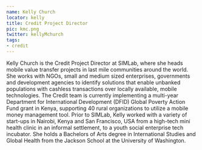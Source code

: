 ```yaml
---
name: Kelly Church
locator: kelly
title: Credit Project Director
pic: kmc.png
twitter: kellyMchurch
tags: 
- credit 
---
```

Kelly Church is the Credit Project Director at SIMLab, where she heads mobile value transfer projects in last mile communities around the world. She works with NGOs, small and medium sized enterprises, governments and development agencies to identify solutions that enable unbanked populations with cashless transactions over locally available, mobile technologies. The Credit team is currently implementing a multi-year Department for International Development (DFID) Global Poverty Action Fund grant in Kenya, supporting 40 rural organizations to utilize a mobile money management tool. Prior to SIMLab, Kelly worked with a variety of start-ups in Nairobi, Kenya and San Francisco, USA from a high-tech mini health clinic in an informal settlement, to a youth social enterprise tech incubator. She holds a Bachelors of Arts degree in International Studies and Global Health from the Jackson School at the University of Washington. 
